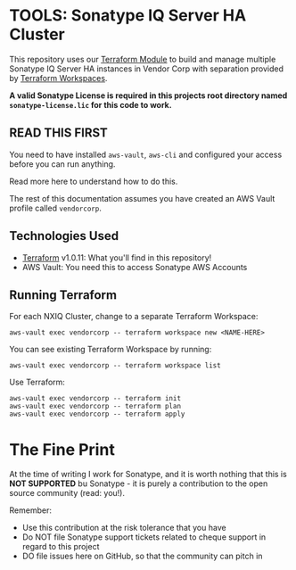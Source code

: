 # TOOLS: Sonatype IQ Server HA Cluster

This repository uses our [Terraform Module](https://github.com/vendorcorp/terraform-aws-eks-nxiq) to build and manage multiple Sonatype IQ Server HA instances in Vendor Corp with separation provided by [Terraform Workspaces](https://developer.hashicorp.com/terraform/language/v1.1.x/state/workspaces).

**A valid Sonatype License is required in this projects root directory named `sonatype-license.lic` for this code to work.**

## READ THIS FIRST

You need to have installed `aws-vault`, `aws-cli` and configured your access before you can run anything.

Read more here to understand how to do this.

The rest of this documentation assumes you have created an AWS Vault profile called `vendorcorp`.

## Technologies Used

- [Terraform](https://www.terraform.io/downloads.html) v1.0.11: What you'll find in this repository!
- AWS Vault: You need this to access Sonatype AWS Accounts

## Running Terraform

For each NXIQ Cluster, change to a separate Terraform Workspace:
```
aws-vault exec vendorcorp -- terraform workspace new <NAME-HERE>
```

You can see existing Terraform Workspace by running:
```
aws-vault exec vendorcorp -- terraform workspace list
```

Use Terraform:
```
aws-vault exec vendorcorp -- terraform init
aws-vault exec vendorcorp -- terraform plan
aws-vault exec vendorcorp -- terraform apply
```

# The Fine Print

At the time of writing I work for Sonatype, and it is worth nothing that this is **NOT SUPPORTED** bu Sonatype - it is purely a contribution to the open source community (read: you!).

Remember:
- Use this contribution at the risk tolerance that you have
- Do NOT file Sonatype support tickets related to cheque support in regard to this project
- DO file issues here on GitHub, so that the community can pitch in